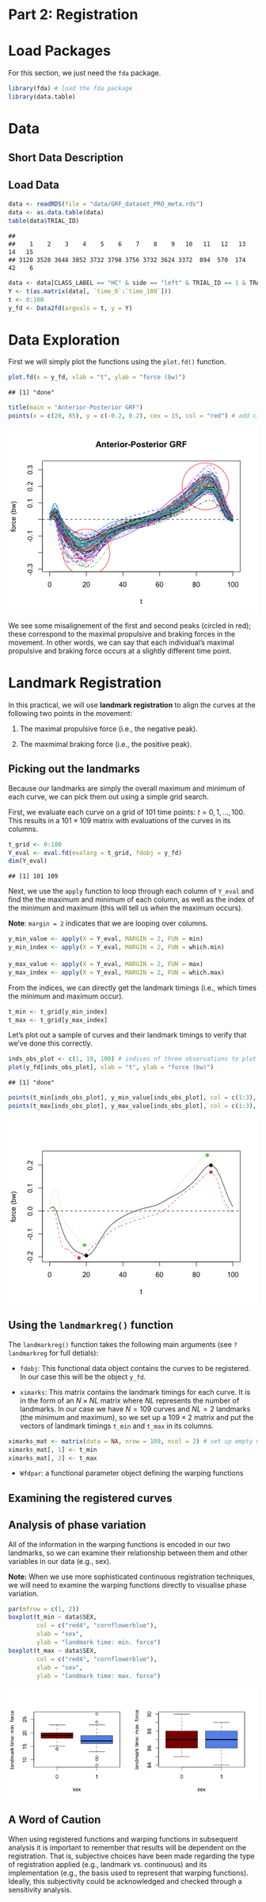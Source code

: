 Part 2: Registration
================

# Load Packages

For this section, we just need the `fda` package.

``` r
library(fda) # load the fda package
library(data.table)
```

# Data

## Short Data Description

## Load Data

``` r
data <- readRDS(file = "data/GRF_dataset_PRO_meta.rds")
data <- as.data.table(data)
table(data$TRIAL_ID)
```

    ## 
    ##    1    2    3    4    5    6    7    8    9   10   11   12   13   14   15 
    ## 3120 3528 3648 3852 3732 3798 3756 3732 3624 3372  894  570  174   42    6

``` r
data <- data[CLASS_LABEL == "HC" & side == "left" & TRIAL_ID == 1 & TRAIN_BALANCED ==1 & component == "anterior_posterior"]
Y <- t(as.matrix(data[, `time_0`:`time_100`]))
t <- 0:100
y_fd <- Data2fd(argvals = t, y = Y)
```

# Data Exploration

First we will simply plot the functions using the `plot.fd()` function.

``` r
plot.fd(x = y_fd, xlab = "t", ylab = "force (bw)")
```

    ## [1] "done"

``` r
title(main = "Anterior-Posterior GRF")
points(x = c(20, 85), y = c(-0.2, 0.2), cex = 15, col = "red") # add circles to highlight
```

<img src="02-registration_files/figure-gfm/explor-plot-1.png" style="display: block; margin: auto;" />

We see some misalignement of the first and second peaks (circled in
red); these correspond to the maximal propulsive and braking forces in
the movement. In other words, we can say that each individual’s maximal
propulsive and braking force occurs at a slightly different time point.

# Landmark Registration

In this practical, we will use **landmark registration** to align the
curves at the following two points in the movement:

1.  The maximal propulsive force (i.e., the negative peak).

2.  The maxmimal braking force (i.e., the positive peak).

## Picking out the landmarks

Because our landmarks are simply the overall maximum and minimum of each
curve, we can pick them out using a simple grid search.

First, we evaluate each curve on a grid of $101$ time points:
$t = 0, 1, \dots, 100$. This results in a $101 \times 109$ matrix with
evaluations of the curves in its columns.

``` r
t_grid <- 0:100
Y_eval <- eval.fd(evalarg = t_grid, fdobj = y_fd)
dim(Y_eval)
```

    ## [1] 101 109

Next, we use the `apply` function to loop through each column of
`Y_eval` and find the the maximum and minimum of each column, as well as
the index of the minimum and maximum (this will tell us *when* the
maximum occurs).

**Note**: `margin = 2` indicates that we are looping over columns.

``` r
y_min_value <- apply(X = Y_eval, MARGIN = 2, FUN = min)
y_min_index <- apply(X = Y_eval, MARGIN = 2, FUN = which.min)

y_max_value <- apply(X = Y_eval, MARGIN = 2, FUN = max)
y_max_index <- apply(X = Y_eval, MARGIN = 2, FUN = which.max)
```

From the indices, we can directly get the landmark timings (i.e., which
times the minimum and maximum occur).

``` r
t_min <- t_grid[y_min_index]
t_max <- t_grid[y_max_index]
```

Let’s plot out a sample of curves and their landmark timings to verify
that we’ve done this correctly.

``` r
inds_obs_plot <- c(1, 10, 100) # indices of three observations to plot
plot(y_fd[inds_obs_plot], xlab = "t", ylab = "force (bw)")
```

    ## [1] "done"

``` r
points(t_min[inds_obs_plot], y_min_value[inds_obs_plot], col = c(1:3), cex = 1.5, pch = 20)
points(t_max[inds_obs_plot], y_max_value[inds_obs_plot], col = c(1:3), cex = 1.5, pch = 20)
```

<img src="02-registration_files/figure-gfm/plot-landmarks-1.png" style="display: block; margin: auto;" />

## Using the `landmarkreg()` function

The `landmarkreg()` function takes the following main arguments (see
`?landmarkreg` for full detials):

- `fdobj`: This functional data object contains the curves to be
  registered. In our case this will be the object `y_fd`.

- `ximarks`: This matrix contains the landmark timings for each curve.
  It is in the form of an $N \times NL$ matrix where $NL$ represents the
  number of landmarks. In our case we have $N=109$ curves and $NL=2$
  landmarks (the minimum and maximum), so we set up a $109 \times 2$
  matrix and put the vectors of landmark timings `t_min` and `t_max` in
  its columns.

``` r
ximarks_mat <- matrix(data = NA, nrow = 109, ncol = 2) # set up empty matrix
ximarks_mat[, 1] <- t_min
ximarks_mat[, 2] <- t_max
```

- `Wfdpar`: a functional parameter object defining the warping functions

## Examining the registered curves

## Analysis of phase variation

All of the information in the warping functions is encoded in our two
landmarks, so we can examine their relationship between them and other
variables in our data (e.g., sex).

**Note:** When we use more sophisticated continuous registration
techniques, we will need to examine the warping functions directly to
visualise phase variation.

``` r
par(mfrow = c(1, 2))
boxplot(t_min ~ data$SEX,
        col = c("red4", "cornflowerblue"),
        xlab = "sex", 
        ylab = "landmark time: min. force")
boxplot(t_max ~ data$SEX,
        col = c("red4", "cornflowerblue"),
        xlab = "sex", 
        ylab = "landmark time: max. force")
```

<img src="02-registration_files/figure-gfm/boxplot-sex-1.png" style="display: block; margin: auto;" />

## A Word of Caution

When using registered functions and warping functions in subsequent
analysis it is important to remember that results will be dependent on
the registration. That is, subjective choices have been made regarding
the type of registration applied (e.g., landmark vs. continuous) and its
implementation (e.g., the basis used to represent that warping
functions). Ideally, this subjectivity could be acknowledged and checked
through a sensitivity analysis.
